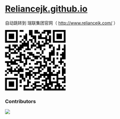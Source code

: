 # [Reliancejk.github.io](https://reliancehk.github.io/Web/)

自动跳转到 瑞联集团官网（ http://www.reliancejk.com/ ） 

<img src="https://raw.githubusercontent.com/RelianceHK/RelianceHK.github.io/master/qrcode.png?raw=true"/>

### Contributors

[![](https://opencollective.com/RSSHub/contributors.svg?width=890)](https://github.com/RelianceHK/RelianceHK.github.io/graphs/contributors)
